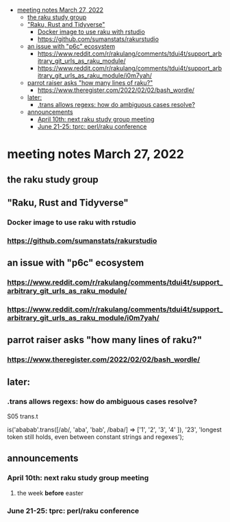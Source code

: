 - [meeting notes March 27, 2022](#org6a6f589)
  - [the raku study group](#org314145b)
  - ["Raku, Rust and Tidyverse"](#org25d7c71)
    - [Docker image to use raku with rstudio](#org0567467)
    - [<https://github.com/sumanstats/rakurstudio>](#org8233ff0)
  - [an issue with "p6c" ecosystem](#orgf1c4f8f)
    - [<https://www.reddit.com/r/rakulang/comments/tdui4t/support_arbitrary_git_urls_as_raku_module/>](#orgba8053d)
    - [<https://www.reddit.com/r/rakulang/comments/tdui4t/support_arbitrary_git_urls_as_raku_module/i0m7yah/>](#org40c382c)
  - [parrot raiser asks "how many lines of raku?"](#orgb0bafd0)
    - [<https://www.theregister.com/2022/02/02/bash_wordle/>](#org09c54a0)
  - [later:](#org84c7c15)
    - [.trans allows regexs: how do ambiguous cases resolve?](#org2e83be5)
  - [announcements](#org99364e0)
    - [April 10th: next raku study group meeting](#org00b2692)
    - [June 21-25: tprc: perl/raku conference](#org7a4c20b)


<a id="org6a6f589"></a>

# meeting notes March 27, 2022


<a id="org314145b"></a>

## the raku study group


<a id="org25d7c71"></a>

## "Raku, Rust and Tidyverse"


<a id="org0567467"></a>

### Docker image to use raku with rstudio


<a id="org8233ff0"></a>

### <https://github.com/sumanstats/rakurstudio>


<a id="orgf1c4f8f"></a>

## an issue with "p6c" ecosystem


<a id="orgba8053d"></a>

### <https://www.reddit.com/r/rakulang/comments/tdui4t/support_arbitrary_git_urls_as_raku_module/>


<a id="org40c382c"></a>

### <https://www.reddit.com/r/rakulang/comments/tdui4t/support_arbitrary_git_urls_as_raku_module/i0m7yah/>


<a id="orgb0bafd0"></a>

## parrot raiser asks "how many lines of raku?"


<a id="org09c54a0"></a>

### <https://www.theregister.com/2022/02/02/bash_wordle/>


<a id="org84c7c15"></a>

## later:


<a id="org2e83be5"></a>

### .trans allows regexs: how do ambiguous cases resolve?

S05 trans.t

is('ababab'.trans([/ab/, 'aba', 'bab', /baba/] => ['1', '2', '3', '4' ]), '23', 'longest token still holds, even between constant strings and regexes');


<a id="org99364e0"></a>

## announcements


<a id="org00b2692"></a>

### April 10th: next raku study group meeting

1.  the week **before** easter


<a id="org7a4c20b"></a>

### June 21-25: tprc: perl/raku conference
